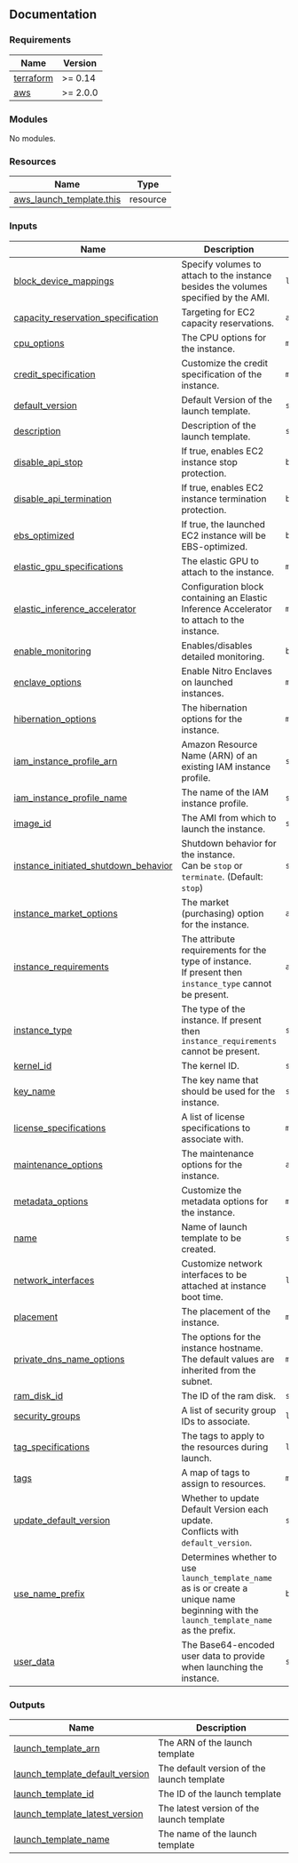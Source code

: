 <!-- BEGIN_TF_DOCS -->
## Documentation


### Requirements

| Name | Version |
|------|---------|
| <a name="requirement_terraform"></a> [terraform](#requirement\_terraform) | >= 0.14 |
| <a name="requirement_aws"></a> [aws](#requirement\_aws) | >= 2.0.0 |

### Modules

No modules.

### Resources

| Name | Type |
|------|------|
| [aws_launch_template.this](https://registry.terraform.io/providers/hashicorp/aws/latest/docs/resources/launch_template) | resource |

### Inputs

| Name | Description | Type | Default | Required |
|------|-------------|------|---------|:--------:|
| <a name="input_block_device_mappings"></a> [block\_device\_mappings](#input\_block\_device\_mappings) | Specify volumes to attach to the instance besides the volumes specified by the AMI. | `list(any)` | `[]` | no |
| <a name="input_capacity_reservation_specification"></a> [capacity\_reservation\_specification](#input\_capacity\_reservation\_specification) | Targeting for EC2 capacity reservations. | `any` | `{}` | no |
| <a name="input_cpu_options"></a> [cpu\_options](#input\_cpu\_options) | The CPU options for the instance. | `map(string)` | `{}` | no |
| <a name="input_credit_specification"></a> [credit\_specification](#input\_credit\_specification) | Customize the credit specification of the instance. | `map(string)` | `{}` | no |
| <a name="input_default_version"></a> [default\_version](#input\_default\_version) | Default Version of the launch template. | `string` | `null` | no |
| <a name="input_description"></a> [description](#input\_description) | Description of the launch template. | `string` | `null` | no |
| <a name="input_disable_api_stop"></a> [disable\_api\_stop](#input\_disable\_api\_stop) | If true, enables EC2 instance stop protection. | `bool` | `null` | no |
| <a name="input_disable_api_termination"></a> [disable\_api\_termination](#input\_disable\_api\_termination) | If true, enables EC2 instance termination protection. | `bool` | `null` | no |
| <a name="input_ebs_optimized"></a> [ebs\_optimized](#input\_ebs\_optimized) | If true, the launched EC2 instance will be EBS-optimized. | `bool` | `null` | no |
| <a name="input_elastic_gpu_specifications"></a> [elastic\_gpu\_specifications](#input\_elastic\_gpu\_specifications) | The elastic GPU to attach to the instance. | `map(string)` | `{}` | no |
| <a name="input_elastic_inference_accelerator"></a> [elastic\_inference\_accelerator](#input\_elastic\_inference\_accelerator) | Configuration block containing an Elastic Inference Accelerator to attach to the instance. | `map(string)` | `{}` | no |
| <a name="input_enable_monitoring"></a> [enable\_monitoring](#input\_enable\_monitoring) | Enables/disables detailed monitoring. | `bool` | `true` | no |
| <a name="input_enclave_options"></a> [enclave\_options](#input\_enclave\_options) | Enable Nitro Enclaves on launched instances. | `map(string)` | `{}` | no |
| <a name="input_hibernation_options"></a> [hibernation\_options](#input\_hibernation\_options) | The hibernation options for the instance. | `map(string)` | `{}` | no |
| <a name="input_iam_instance_profile_arn"></a> [iam\_instance\_profile\_arn](#input\_iam\_instance\_profile\_arn) | Amazon Resource Name (ARN) of an existing IAM instance profile. | `string` | `null` | no |
| <a name="input_iam_instance_profile_name"></a> [iam\_instance\_profile\_name](#input\_iam\_instance\_profile\_name) | The name of the IAM instance profile. | `string` | `null` | no |
| <a name="input_image_id"></a> [image\_id](#input\_image\_id) | The AMI from which to launch the instance. | `string` | `""` | no |
| <a name="input_instance_initiated_shutdown_behavior"></a> [instance\_initiated\_shutdown\_behavior](#input\_instance\_initiated\_shutdown\_behavior) | Shutdown behavior for the instance.<br>Can be `stop` or `terminate`. (Default: `stop`) | `string` | `"stop"` | no |
| <a name="input_instance_market_options"></a> [instance\_market\_options](#input\_instance\_market\_options) | The market (purchasing) option for the instance. | `any` | `{}` | no |
| <a name="input_instance_requirements"></a> [instance\_requirements](#input\_instance\_requirements) | The attribute requirements for the type of instance.<br>If present then `instance_type` cannot be present. | `any` | `{}` | no |
| <a name="input_instance_type"></a> [instance\_type](#input\_instance\_type) | The type of the instance. If present then `instance_requirements` cannot be present. | `string` | `null` | no |
| <a name="input_kernel_id"></a> [kernel\_id](#input\_kernel\_id) | The kernel ID. | `string` | `null` | no |
| <a name="input_key_name"></a> [key\_name](#input\_key\_name) | The key name that should be used for the instance. | `string` | `null` | no |
| <a name="input_license_specifications"></a> [license\_specifications](#input\_license\_specifications) | A list of license specifications to associate with. | `map(string)` | `{}` | no |
| <a name="input_maintenance_options"></a> [maintenance\_options](#input\_maintenance\_options) | The maintenance options for the instance. | `any` | `{}` | no |
| <a name="input_metadata_options"></a> [metadata\_options](#input\_metadata\_options) | Customize the metadata options for the instance. | `map(string)` | `{}` | no |
| <a name="input_name"></a> [name](#input\_name) | Name of launch template to be created. | `string` | `""` | no |
| <a name="input_network_interfaces"></a> [network\_interfaces](#input\_network\_interfaces) | Customize network interfaces to be attached at instance boot time. | `list(any)` | `[]` | no |
| <a name="input_placement"></a> [placement](#input\_placement) | The placement of the instance. | `map(string)` | `{}` | no |
| <a name="input_private_dns_name_options"></a> [private\_dns\_name\_options](#input\_private\_dns\_name\_options) | The options for the instance hostname. The default values are inherited from the subnet. | `map(string)` | `{}` | no |
| <a name="input_ram_disk_id"></a> [ram\_disk\_id](#input\_ram\_disk\_id) | The ID of the ram disk. | `string` | `null` | no |
| <a name="input_security_groups"></a> [security\_groups](#input\_security\_groups) | A list of security group IDs to associate. | `list(string)` | `[]` | no |
| <a name="input_tag_specifications"></a> [tag\_specifications](#input\_tag\_specifications) | The tags to apply to the resources during launch. | `list(any)` | `[]` | no |
| <a name="input_tags"></a> [tags](#input\_tags) | A map of tags to assign to resources. | `map(string)` | `{}` | no |
| <a name="input_update_default_version"></a> [update\_default\_version](#input\_update\_default\_version) | Whether to update Default Version each update.<br>Conflicts with `default_version`. | `string` | `null` | no |
| <a name="input_use_name_prefix"></a> [use\_name\_prefix](#input\_use\_name\_prefix) | Determines whether to use `launch_template_name`<br>as is or create a unique name beginning with the `launch_template_name` as the prefix. | `bool` | `true` | no |
| <a name="input_user_data"></a> [user\_data](#input\_user\_data) | The Base64-encoded user data to provide when launching the instance. | `string` | `null` | no |

### Outputs

| Name | Description |
|------|-------------|
| <a name="output_launch_template_arn"></a> [launch\_template\_arn](#output\_launch\_template\_arn) | The ARN of the launch template |
| <a name="output_launch_template_default_version"></a> [launch\_template\_default\_version](#output\_launch\_template\_default\_version) | The default version of the launch template |
| <a name="output_launch_template_id"></a> [launch\_template\_id](#output\_launch\_template\_id) | The ID of the launch template |
| <a name="output_launch_template_latest_version"></a> [launch\_template\_latest\_version](#output\_launch\_template\_latest\_version) | The latest version of the launch template |
| <a name="output_launch_template_name"></a> [launch\_template\_name](#output\_launch\_template\_name) | The name of the launch template |

<!-- END_TF_DOCS -->
